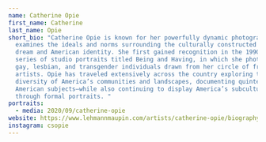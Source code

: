 ```yaml
---
name: Catherine Opie
first_name: Catherine
last_name: Opie
short_bio: "Catherine Opie is known for her powerfully dynamic photography that
  examines the ideals and norms surrounding the culturally constructed American
  dream and American identity. She first gained recognition in the 1990s for her
  series of studio portraits titled Being and Having, in which she photographed
  gay, lesbian, and transgender individuals drawn from her circle of friends and
  artists. Opie has traveled extensively across the country exploring the
  diversity of America’s communities and landscapes, documenting quintessential
  American subjects—while also continuing to display America’s subcultures
  through formal portraits. "
portraits:
  - media: 2020/09/catherine-opie
website: https://www.lehmannmaupin.com/artists/catherine-opie/biography
instagram: csopie
---
```

